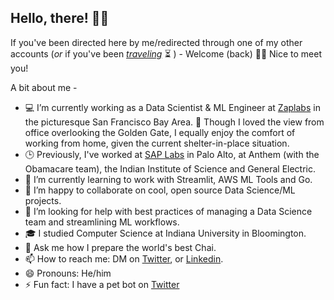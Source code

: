 ## Hello, there! 🖖🏼

If you've been directed here by me/redirected through one of my other accounts (*or* if you've been [*traveling*](https://media3.giphy.com/media/xUOxfbQ47hDoRLeZji/giphy.gif) ⏳ ) -  Welcome (back) 🙋🏻  Nice to meet you!

A bit about me -

- 💻   I’m currently working as a Data Scientist & ML Engineer at [Zaplabs](https://www.youtube.com/watch?v=mIWpbIKS7FE) in the picturesque San Francisco Bay Area. 🌁  Though I loved the view from office overlooking the Golden Gate, I equally enjoy the comfort of working from home, given the current shelter-in-place situation. 
- 🕒   Previously, I've worked at [SAP Labs](https://www.youtube.com/watch?v=4ftF5kpBKj0) in Palo Alto, at Anthem (with the Obamacare team), the Indian Institute of Science and General Electric.
- 🌱   I’m currently learning to work with Streamlit, AWS ML Tools and Go.
- 👯  I’m happy to collaborate on cool, open source Data Science/ML projects.
- 🤔  I’m looking for help with best practices of managing a Data Science team and streamlining ML workflows.
- 🎓  I studied Computer Science at Indiana University in Bloomington. 
- 💬  Ask me how I prepare the world's best Chai.
- 📫  How to reach me: DM on [Twitter](https://twitter.com/pruthvishetty), or [Linkedin](https://www.linkedin.com/in/pruthvishetty/).
- 😄  Pronouns: He/him
-  ⚡  Fun fact: I have a pet bot on [Twitter](https://twitter.com/jarvis_tweets)

